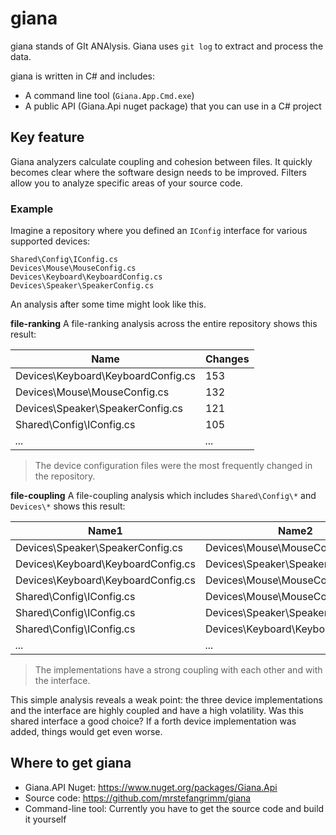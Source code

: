 # giana

giana stands of GIt ANAlysis. Giana uses `git log` to extract and process the data.

giana is written in C# and includes:
 - A command line tool (`Giana.App.Cmd.exe`)
 - A public API (Giana.Api nuget package) that you can use in a C# project


## Key feature

Giana analyzers calculate coupling and cohesion between files. It quickly becomes clear where the software design needs to be improved. Filters allow you to analyze specific areas of your source code.

### Example

Imagine a repository where you defined an `IConfig` interface for various supported devices:

```
Shared\Config\IConfig.cs
Devices\Mouse\MouseConfig.cs
Devices\Keyboard\KeyboardConfig.cs
Devices\Speaker\SpeakerConfig.cs
```

An analysis after some time might look like this.

**file-ranking**
A file-ranking analysis across the entire repository shows this result:

| Name | Changes |
| --- | --- |
|Devices\Keyboard\KeyboardConfig.cs|153|
|Devices\Mouse\MouseConfig.cs|132|
|Devices\Speaker\SpeakerConfig.cs|121|
|Shared\Config\IConfig.cs|105|
|*...*|*...*|
  > The device configuration files were the most frequently changed in the repository.

**file-coupling**
A file-coupling analysis which includes `Shared\Config\*` and `Devices\*` shows this result:

| Name1 | Name2 | Changes |
| --- | --- | --- |
|Devices\Speaker\SpeakerConfig.cs|Devices\Mouse\MouseConfig.cs|108|
|Devices\Keyboard\KeyboardConfig.cs|Devices\Speaker\SpeakerConfig.cs|98|
|Devices\Keyboard\KeyboardConfig.cs|Devices\Mouse\MouseConfig.cs|95|
|Shared\Config\IConfig.cs|Devices\Mouse\MouseConfig.cs|91|
|Shared\Config\IConfig.cs|Devices\Speaker\SpeakerConfig.cs|88|
|Shared\Config\IConfig.cs|Devices\Keyboard\KeyboardConfig.cs|82|
|*...*|*...*|*...*|
  > The implementations have a strong coupling with each other and with the interface.



This simple analysis reveals a weak point: the three device implementations and the interface are highly coupled and have a high volatility.
Was this shared interface a good choice? If a forth device implementation was added, things would get even worse.

## Where to get giana

 - Giana.API Nuget: https://www.nuget.org/packages/Giana.Api
 - Source code: https://github.com/mrstefangrimm/giana
 - Command-line tool: Currently you have to get the source code and build it yourself